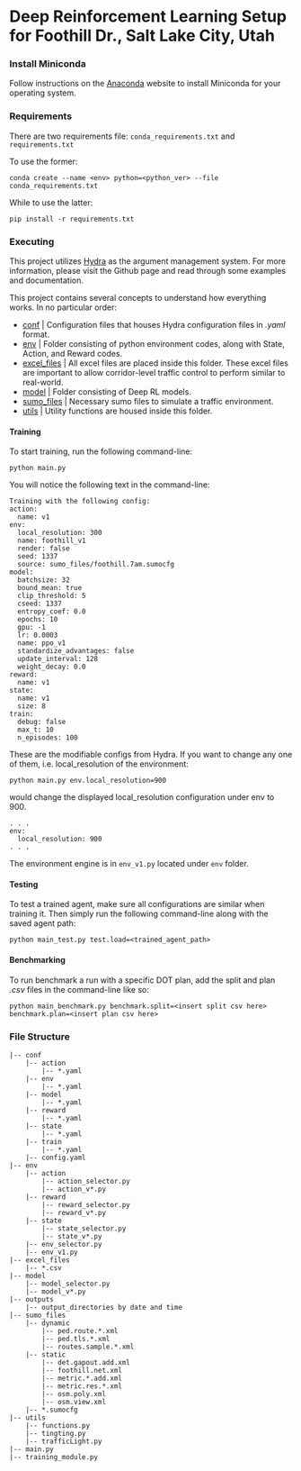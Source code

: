 # Deep Reinforcement Learning Setup for Foothill Dr., Salt Lake City, Utah #

### Install Miniconda ###
Follow instructions on the [Anaconda](https://docs.conda.io/en/latest/miniconda.html) website to install Miniconda for your operating system.

### Requirements ###
There are two requirements file: `conda_requirements.txt` and `requirements.txt`

To use the former:

```
conda create --name <env> python=<python_ver> --file conda_requirements.txt
```

While to use the latter:

```
pip install -r requirements.txt
```

### Executing ###
This project utilizes [Hydra](https://github.com/facebookresearch/hydra) as the argument management system. For more information, please visit the Github page and read through some examples and documentation.

This project contains several concepts to understand how everything works. In no particular order:

* [conf](https://bitbucket.org/kailiangisu/drl_foothill/src/master/conf/) 				| Configuration files that houses Hydra configuration files in *.yaml* format.
* [env](https://bitbucket.org/kailiangisu/drl_foothill/src/master/env/) 				| Folder consisting of python environment codes, along with State, Action, and Reward codes.
* [excel_files](https://bitbucket.org/kailiangisu/drl_foothill/src/master/excel_files/) | All excel files are placed inside this folder. These excel files are important to allow corridor-level traffic control to perform similar to real-world.
* [model](https://bitbucket.org/kailiangisu/drl_foothill/src/master/model/) 			| Folder consisting of Deep RL models.
* [sumo_files](https://bitbucket.org/kailiangisu/drl_foothill/src/master/sumo_files/) 	| Necessary sumo files to simulate a traffic environment. 
* [utils](https://bitbucket.org/kailiangisu/drl_foothill/src/master/utils/) 			| Utility functions are housed inside this folder. 



#### Training ####
To start training, run the following command-line:

```
python main.py
```

You will notice the following text in the command-line:

```
Training with the following config:
action:
  name: v1
env:
  local_resolution: 300
  name: foothill_v1
  render: false
  seed: 1337
  source: sumo_files/foothill.7am.sumocfg
model:
  batchsize: 32
  bound_mean: true
  clip_threshold: 5
  cseed: 1337
  entropy_coef: 0.0
  epochs: 10
  gpu: -1
  lr: 0.0003
  name: ppo_v1
  standardize_advantages: false
  update_interval: 128
  weight_decay: 0.0
reward:
  name: v1
state:
  name: v1
  size: 8
train:
  debug: false
  max_t: 10
  n_episodes: 100
```

These are the modifiable configs from Hydra. If you want to change any one of them, i.e. local_resolution of the environment:

```
python main.py env.local_resolution=900
```

would change the displayed local_resolution configuration under env to 900. 

```
. . .
env:
  local_resolution: 900
. . .
```

The environment engine is in `env_v1.py` located under `env` folder.

#### Testing ####
To test a trained agent, make sure all configurations are similar when training it. Then simply run the following command-line along with the saved agent path:

```
python main_test.py test.load=<trained_agent_path>
```

#### Benchmarking ####
To run benchmark a run with a specific DOT plan, add the split and plan *.csv* files in the command-line like so:

```
python main_benchmark.py benchmark.split=<insert split csv here> benchmark.plan=<insert plan csv here>
```
 

### File Structure ###

```
|-- conf
	|-- action
		|-- *.yaml
	|-- env
		|-- *.yaml
	|-- model
		|-- *.yaml
	|-- reward
		|-- *.yaml
	|-- state
		|-- *.yaml
	|-- train
		|-- *.yaml
	|-- config.yaml
|-- env
	|-- action
		|-- action_selector.py
		|-- action_v*.py
	|-- reward
		|-- reward_selector.py
		|-- reward_v*.py
	|-- state
		|-- state_selector.py
		|-- state_v*.py
	|-- env_selector.py
	|-- env_v1.py
|-- excel_files
	|-- *.csv
|-- model
	|-- model_selector.py
	|-- model_v*.py
|-- outputs
	|-- output_directories by date and time
|-- sumo_files
	|-- dynamic
		|-- ped.route.*.xml
		|-- ped.tls.*.xml
		|-- routes.sample.*.xml
	|-- static
		|-- det.gapout.add.xml
		|-- foothill.net.xml
		|-- metric.*.add.xml
		|-- metric.res.*.xml
		|-- osm.poly.xml
		|-- osm.view.xml
	|-- *.sumocfg
|-- utils
	|-- functions.py
	|-- tingting.py
	|-- trafficLight.py
|-- main.py
|-- training_module.py
```
